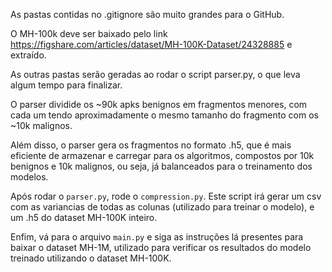 As pastas contidas no .gitignore são muito grandes para o GitHub.

O MH-100k deve ser baixado pelo link https://figshare.com/articles/dataset/MH-100K-Dataset/24328885 e extraído.

As outras pastas serão geradas ao rodar o script parser.py, o que leva algum tempo para finalizar.

O parser dividide os ~90k apks benignos em fragmentos menores, com cada um tendo aproximadamente o mesmo tamanho do fragmento com os ~10k malignos.

Além disso, o parser gera os fragmentos no formato .h5, que é mais eficiente de armazenar e carregar para os algoritmos, compostos por 10k benignos e 10k malignos, ou seja, já balanceados para o treinamento dos modelos.

Após rodar o `parser.py`, rode o `compression.py`.
Este script irá gerar um csv com as variancias de todas as colunas (utilizado para treinar o modelo), e um .h5 do dataset MH-100K inteiro.

Enfim, vá para o arquivo `main.py` e siga as instruções lá presentes para baixar o dataset MH-1M, utilizado para verificar os resultados do modelo treinado utilizando o dataset MH-100K.
